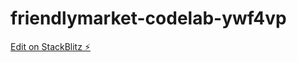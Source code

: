 # friendlymarket-codelab-ywf4vp

[Edit on StackBlitz ⚡️](https://stackblitz.com/edit/friendlymarket-codelab-ywf4vp)